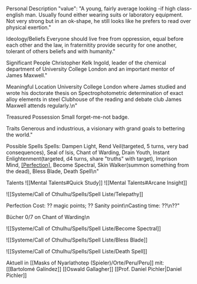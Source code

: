 
Personal Description
        "value": "A young, fairly average looking -if high class- english man. Usually found either wearing suits or laboratory equipment. Not very strong but in an ok-shape, he still looks like he prefers to read over physical exertion."

Ideology/Beliefs
Everyone should live free from oppression, equal before each other and the law, in fraternitity provide security for one another, tolerant of others beliefs and with humanity."

Significant People
Christopher Kelk Ingold, leader of the chemical department of University College London and an important mentor of James Maxwell."

Meaningful Location
 University College London where James studied and wrote his doctorate thesis on Spectrophotometric determination of exact alloy elements in steel
 Clubhouse of the reading and debate club James Maxwell attends regularly.\n"

Treasured Possession
Small forget-me-not badge.

Traits
Generous and industrious, a visionary with grand goals to bettering the world."

Possible Spells
Spells: Dampen Light, Rend Veil(targeted, 5 turns, very bad consequences), Seal of Isis, Chant of Warding, Drain Youth, Instant Enlightenment(targeted, d4 turns, share \"truths\" with target), Imprison Mind, [[Perfection]](???), Become Spectral, Skin Walker(summon something from the dead), Bless Blade, Death Spell\n"

Talents
![[Mental Talents#Quick Study]]
![[Mental Talents#Arcane Insight]]

![[Systeme/Call of Cthulhu/Spells/Spell Liste/Telepathy]]

Perfection
Cost: ?? magic points; ?? Sanity point\nCasting time: ??\n??"


   Bücher
0/7 on Chant of Warding\n

![[Systeme/Call of Cthulhu/Spells/Spell Liste/Become Spectral]]

![[Systeme/Call of Cthulhu/Spells/Spell Liste/Bless Blade]]

![[Systeme/Call of Cthulhu/Spells/Spell Liste/Death Spell]]






Aktuell in [[Masks of Nyarlathotep (Spieler)/Orte/Peru/Peru]] mit:
[[Bartolomé Galíndez]]
[[Oswald Gallagher]]
[[Prof. Daniel Pichler|Daniel Pichler]]
